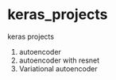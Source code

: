 # keras_projects
keras projects

1. autoencoder
2. autoencoder with resnet
3. Variational autoencoder
